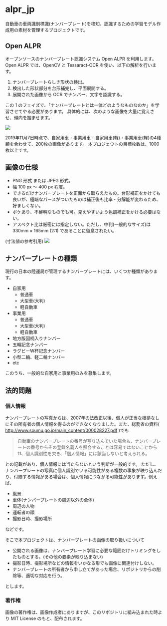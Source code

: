 # alpr_jp

自動車の車両識別標識(ナンバープレート)を検知、認識するための学習モデル作成用の素材を管理するプロジェクトです。

## Open ALPR

オープンソースのナンバープレート認識システム Open ALPR を利用します。
Open ALPR では、OpenCV と Tessaract-OCR を使い、以下の解析を行います。

1. ナンバープレートらしき形状の検出。
2. 検出した形状部分を台形補完し、平面展開する。
3. 展開された画像から OCR でナンバー、文字を認識する。

この 1 のフェイズで、「ナンバープレートとは一体どのようなものなのか」を学習させてやる必要があります。
具体的には、次のような画像を大量に覚えさせ、傾向を掴ませます。

![](https://pbs.twimg.com/media/EIu72OeUEAERVyj.jpg)

2019年11月7日時点で、自家用車・事業用車・自家用車(軽)・事業用車(軽)の4種類を合わせて、200枚の画像があります。
本プロジェウトの目標枚数は、1000枚以上です。

## 画像の仕様

* PNG 形式 または JPEG 形式。
* 幅 100 px 〜 400 px 程度。
* できるだけナンバープレートを正面から取らえたもの。台形補正をかけても良いが、極端なパースがついたものは補正後も比率・分解能が変わるため、好ましくない。
* ボケあり、不鮮明なものでも可。見えやすいよう色調補正をかける必要はない。
* アスペクト比は厳密には指定しない。ただし、中判(一般的なサイズ)は 330mm × 165mm (2:1) であることに留意されたい。

(寸法値の参考引用)
![](https://astamuse.com/ja/drawing/JP/970/07/091/A/000010.png)

## ナンバープレートの種類

現行の日本の陸運局が管理するナンバープレートには、いくつか種類があります。

* 自家用
  * 普通車
  * 大型車(大判)
  * 軽自動車
* 事業用
  * 普通車
  * 大型車(大判)
  * 軽自動車
* 地方版図柄入りナンバー
* 五輪記念ナンバー
* ラグビーW杯記念ナンバー
* 小型二輪、軽二輪ナンバー
* etc

このうち、一般的な自家用と事業用のみを募集します。

## 法的問題

### 個人情報

ナンバープレートの写真からは、2007年の法改正以後、個人が正当な根拠なしにその所有者の個人情報を得るのができなくなりました。また、総務省の資料( http://www.soumu.go.jp/main_content/000028227.pdf )でも

> 自動車のナンバープレートの番号が写り込んでいた場合も、ナンバープレートの番号からその登録名義人を照会することは容易ではないことから11、個人識別性を欠き、「個人情報」には該当しないと考えられる。

との記載があり、個人情報には当たらないという判断が一般的です。
ただし、ナンバープレートの写真に個人識別でいる可能性がある複数の事象が映り込んだり、付随する情報がある場合は、個人情報につながる可能性があります。例えば、

* 風景
* 車体(ナンバープレートの周辺以外の全体)
* 周辺の人物
* 運転者の顔
* 撮影日時、撮影場所

などです。

そこで本プロジェクトは、ナンバープレートの画像の取り扱いについて

* 公開される画像は、ナンバープレート学習に必要な範囲だけトリミングをしたものとする。(その他の要素が映り込まない)
* 撮影日時、撮影場所などの情報をいかなる形でも画像に関連付けしない。
* ナンバープレートの所有者から申し立てがあった場合、リポジトリからの削除等、適切な対応を行う。

とします。

### 著作権

画像の著作権は、画像作成者にありますが、このリポジトリに組み込まれた時より MIT License のもと、配布されます。
